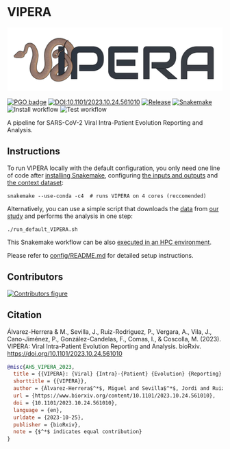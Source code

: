 # VIPERA

<p align="center">
  <img src="logo.jpg" title="VIPERA logo">
</p>

[![PGO badge](https://img.shields.io/badge/PathoGenOmics-Lab-yellow.svg)](https://pathogenomics.github.io/)
[![DOI:10.1101/2023.10.24.561010](https://img.shields.io/badge/DOI-10.1101/2023.10.24.561010-blue.svg)](https://doi.org/10.1101/2023.10.24.561010)
[![Release](https://img.shields.io/github/v/release/PathoGenOmics-Lab/VIPERA)](https://github.com/PathoGenOmics-Lab/VIPERA/releases)
[![Snakemake](https://img.shields.io/badge/snakemake-≥7.19-brightgreen.svg?style=flat)](https://snakemake.readthedocs.io)
![Install workflow](https://github.com/PathoGenOmics-Lab/VIPERA/actions/workflows/install.yml/badge.svg)
![Test workflow](https://github.com/PathoGenOmics-Lab/VIPERA/actions/workflows/test.yml/badge.svg)

A pipeline for SARS-CoV-2 Viral Intra-Patient Evolution Reporting and Analysis.

## Instructions

To run VIPERA locally with the default configuration, you only need one line of code after
[installing Snakemake](https://snakemake.readthedocs.io/en/stable/getting_started/installation.html),
configuring [the inputs and outputs](config/README.md#inputs-and-outputs) and
[the context dataset](config/README.md#automated-construction-of-a-context-dataset):

```shell
snakemake --use-conda -c4  # runs VIPERA on 4 cores (reccomended)
```

Alternatively, you can use a simple script that downloads the [data](https://doi.org/10.20350/digitalCSIC/15648) from [our study](https://doi.org/10.1101/2023.10.24.561010)
and performs the analysis in one step:

```shell
./run_default_VIPERA.sh
```

This Snakemake workflow can be also [executed in an HPC environment](config/README.md#run-modes).

Please refer to [config/README.md](config/README.md) for detailed setup instructions.

## Contributors

[![Contributors figure](https://contrib.rocks/image?repo=PathoGenOmics-Lab/VIPERA)](https://github.com/PathoGenOmics-Lab/VIPERA/graphs/contributors)

## Citation

Álvarez-Herrera & M., Sevilla, J., Ruiz-Rodriguez, P., Vergara, A., Vila, J., Cano-Jiménez, P., González-Candelas, F., Comas, I., & Coscolla, M. (2023). VIPERA: Viral Intra-Patient Evolution Reporting and Analysis. bioRxiv. https://doi.org/10.1101/2023.10.24.561010

```bibtex
@misc{AHS_VIPERA_2023,
  title = {{VIPERA}: {Viral} {Intra}-{Patient} {Evolution} {Reporting} and {Analysis}},
  shorttitle = {{VIPERA}},
  author = {Álvarez-Herrera$^*$, Miguel and Sevilla$^*$, Jordi and Ruiz-Rodriguez, Paula and Vergara, Andrea and Vila, Jordi and Cano-Jiménez, Pablo and González-Candelas, Fernando and Comas, Iñaki and Coscolla, Mireia},
  url = {https://www.biorxiv.org/content/10.1101/2023.10.24.561010},
  doi = {10.1101/2023.10.24.561010},
  language = {en},
  urldate = {2023-10-25},
  publisher = {bioRxiv},
  note = {$^*$ indicates equal contribution}
}
```
